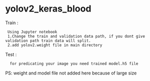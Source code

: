 # yolov2_keras_blood

Train  :

     Using Jupyter notebook
     1.Change the train and validation data path, if you dont give validation path train data will split.
     2.add yolov2.weight file in main directory
     
Test :

      for predicating your image you need trained model.h5 file
      
PS: weight and model file not added here because of large size
  

 
